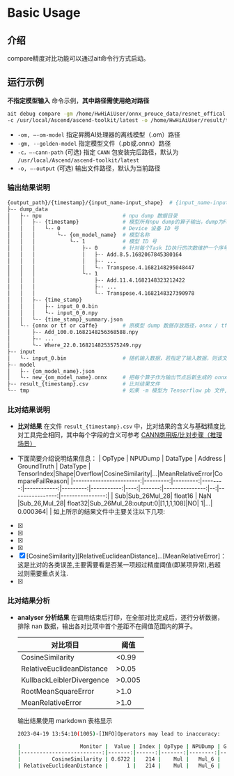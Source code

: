 # Basic Usage


## 介绍
compare精度对比功能可以通过ait命令行方式启动。


## 运行示例
**不指定模型输入** 命令示例，**其中路径需使用绝对路径**
  ```sh
  ait debug compare -gm /home/HwHiAiUser/onnx_prouce_data/resnet_offical.onnx -om /home/HwHiAiUser/onnx_prouce_data/model/resnet50.om \
  -c /usr/local/Ascend/ascend-toolkit/latest -o /home/HwHiAiUser/result/test
  ```
  - `-om, –-om-model` 指定昇腾AI处理器的离线模型（.om）路径
  - `-gm, --golden-model` 指定模型文件（.pb或.onnx）路径
  - `-c，–-cann-path` (可选) 指定 `CANN` 包安装完后路径，默认为 `/usr/local/Ascend/ascend-toolkit/latest`
  - `-o, –-output` (可选) 输出文件路径，默认为当前路径


### 输出结果说明

```sh
{output_path}/{timestamp}/{input_name-input_shape}  # {input_name-input_shape} 用来区分动态shape时不同的模型实际输入，静态shape时没有该层
├-- dump_data
│   ├-- npu                          # npu dump 数据目录
│   │   ├-- {timestamp}              # 模型所有npu dump的算子输出，dump为False情况下没有该目录
│   │   │   └-- 0                    # Device 设备 ID 号
│   │   │       └-- {om_model_name}  # 模型名称
│   │   │           └-- 1            # 模型 ID 号
│   │   │               ├-- 0        # 针对每个Task ID执行的次数维护一个序号，从0开始计数，该Task每dump一次数据，序号递增1
│   │   │               │   ├-- Add.8.5.1682067845380164
│   │   │               │   ├-- ...
│   │   │               │   └-- Transpose.4.1682148295048447
│   │   │               └-- 1
│   │   │                   ├-- Add.11.4.1682148323212422
│   │   │                   ├-- ...
│   │   │                   └-- Transpose.4.1682148327390978
│   │   ├-- {time_stamp}
│   │   │   ├-- input_0_0.bin
│   │   │   └-- input_0_0.npy
│   │   └-- {time_stamp}_summary.json
│   └-- {onnx or tf or caffe}        # 原模型 dump 数据存放路径，onnx / tf / caffe 分别对应 ONNX / Tensorflow / Caffe 模型
│       ├-- Add_100.0.1682148256368588.npy
│       ├-- ...
│       └-- Where_22.0.1682148253575249.npy
├-- input
│   └-- input_0.bin                  # 随机输入数据，若指定了输入数据，则该文件不存在
├-- model
│   ├-- {om_model_name}.json
│   └-- new_{om_model_name}.onnx     # 把每个算子作为输出节点后新生成的 onnx 模型
├-- result_{timestamp}.csv           # 比对结果文件
└-- tmp                              # 如果 -m 模型为 Tensorflow pb 文件, tfdbg 相关的临时目录
```

### 比对结果说明
- **比对结果** 在文件 `result_{timestamp}.csv` 中，比对结果的含义与基础精度比对工具完全相同，其中每个字段的含义可参考 [CANN商用版/比对步骤（推理场景）](https://www.hiascend.com/document/detail/zh/canncommercial/60RC1/devtools/auxiliarydevtool/atlasaccuracy_16_0039.html)
* 下面简要介绍说明结果信息：
  |                  OpType |  NPUDump | DataType | Address | GroundTruth | DataType | TensorIndex|Shape|Overflow|CosineSimilarity|...|MeanRelativeError|CompareFailReason|
  |------------------------:|---------:|---------:|--------:|------------:|---------:|-----------:|----:|-------:|---------------:|--:|----------------:|----------------:|
  |                      Sub|Sub_26Mul_28| float16 |    NaN |Sub_26,Mul_28|   float32|Sub_26Mul_28:output:0|[1,1,1,108]|NO|      1|...|         0.000364|                 |
如上所示的结果文件中主要关注以下几项:
 - [x] [NPUDump]:这个对应om模型中的算子,由于融合规则,可能会对应多个GPU/CPU算子
 - [x] [DataType]:一共有两个,一个是NPU侧的数据类型,一个是CPU/GPU侧的数据类型,二者有所不同,可能会有精度损失问题.
 - [x] [GroundTruth]:om算子所对应的onnx模型算子
 - [x] [Overflow]:数据是否出现上下溢.
 - [x] [CosineSimilarity][RelativeEuclideanDistance]...[MeanRelativeError]：这是比对的各类误差,主要需要看是否某一项超过精度阈值(即某项异常),若超过则需要重点关注.
 - [x] [CompareFailReason]:比对失败原因,误差可能会因为除零非法或者不对应等原因造成无法计算,变为NaN值,会列出详细原因.
### 比对结果分析
- **analyser 分析结果** 在调用结束后打印，在全部对比完成后，逐行分析数据，排除 nan 数据，输出各对比项中首个差距不在阈值范围内的算子。

  | 对比项目                  | 阈值   |
  | ------------------------- | ------ |
  | CosineSimilarity          | <0.99  |
  | RelativeEuclideanDistance | >0.05  |
  | KullbackLeiblerDivergence | >0.005 |
  | RootMeanSquareError       | >1.0   |
  | MeanRelativeError         | >1.0   |

  输出结果使用 markdown 表格显示
  ```sh
  2023-04-19 13:54:10(1005)-[INFO]Operators may lead to inaccuracy:

  |                   Monitor |  Value | Index | OpType | NPUDump | GroundTruth |
  |--------------------------:|-------:|------:|-------:|--------:|------------:|
  |          CosineSimilarity | 0.6722 |   214 |    Mul |   Mul_6 |       Mul_6 |
  | RelativeEuclideanDistance |      1 |   214 |    Mul |   Mul_6 |       Mul_6 |
  ```
